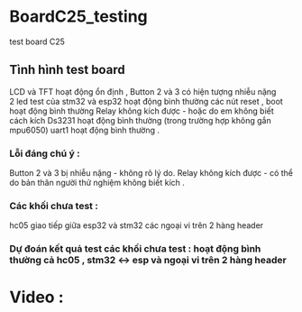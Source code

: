 # BoardC25_testing
test board C25
## Tình hình test board
LCD và TFT hoạt động ổn định ,
Button 2 và 3 có hiện tượng nhiễu nặng  
2 led test của stm32 và esp32 hoạt động bình thường 
các nút reset , boot hoạt động bình thường 
Relay không kích được - hoặc do em không biết cách kích 
Ds3231 hoạt động bình thường (trong trường hợp không gắn mpu6050)
uart1 hoạt động bình thường .

### Lỗi đáng chú ý :
Button 2 và 3 bị nhiễu nặng - không rõ lý do.
Relay không kích được - có thể do bản thân người thử nghiệm không biết kích .

### Các khối chưa test : 
hc05 
giao tiếp giữa esp32 và stm32 
các ngoại vi trên 2 hàng header  

### Dự đoán kết quả test các khối chưa test : hoạt động bình thường cả hc05 , stm32 <-> esp và ngoại vi trên 2 hàng header


# Video :
